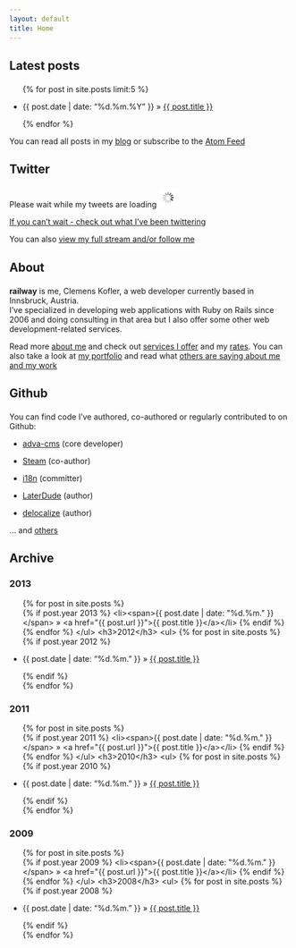 ```yaml
---
layout: default
title: Home
---
```


<div id="latest_posts" class="content_box span-16">
<div class="content_wrapper">
<h2>

Latest posts

</h2>
<ul>

{% for post in site.posts limit:5 %}

<li>

<span>{{ post.date \| date: “%d.%m.%Y” }}</span> »
<a href="{{ post.url }}">{{ post.title }}</a>

</li>

{% endfor %}

</ul>
<p style="margin-top:1em;">

You can read all posts in my [blog](/blog) or subscribe to the [Atom
Feed](/articles.atom.</p>)

</div>
</div>
<div id="twitter" class="content_box span-8 last">
<div class="content_wrapper">
<h2>

Twitter

</h2>
<div id="tweets">
<p>

Please wait while my tweets are loading
<img src="/images/indicator.gif" />

</p>
<p>

<a href="http://twitter.com/clemensk">If you can’t wait - check out what
I’ve been twittering</a>

</p>
</div>
<p>

You can also [view my full stream and/or follow
me](http://twitter.com/clemensk.</p>)

</div>
</div>
<div id="about" class="content_box span-12">
<div class="content_wrapper">
<h2>

About

</h2>
<p>

<b>railway</b> is me, Clemens Kofler, a web developer currently based in
Innsbruck, Austria.  
I’ve specialized in developing web applications with Ruby on Rails since
2006 and doing consulting in that area but I also offer some other web
development-related services.

</p>
<p style="margin-top:1em;">

Read more [about me](/about) and check out [services I offer](/services)
and my [rates](/rates). You can also take a look at [my
portfolio](/portfolio) and read what [others are saying about me and my
work](/praise.</p>)

</div>
</div>
<div id="github" class="content_box span-12 last">
<div class="content_wrapper">
<h2>

Github

</h2>
<p>

You can find code I’ve authored, co-authored or regularly contributed to
on Github:

</p>
<ul class="bullets">
<li>

[adva-cms](http://github.com/svenfuchs/adva_cms) (core developer)

</li>
<li>

[Steam](http://github.com/svenfuchs/steam) (co-author)

</li>
<li>

[i18n](http://github.com/svenfuchs/i18n) (committer)

</li>
<li>

[LaterDude](http://github.com/clemens/later_dude) (author)

</li>
<li>

[delocalize](http://github.com/clemens/delocalize) (author)

</li>
</ul>
<p>

… and [others](http://github.com/clemens.</p>)

</div>
</div>
<div id="archive" class="content_box span-24">
<div class="content_wrapper">
<h2>

Archive

</h2>
<h3>

2013

</h3>
<ul>

{% for post in site.posts %}  
{% if post.year  2013 %}
          \<li\>\<span\>{{ post.date \| date: "%d.%m." }}\</span\> &raquo; \<a href="{{ post.url }}"\>{{ post.title }}\</a\>\</li\>
        {% endif %}
      {% endfor %}
    \</ul\>
    \<h3\>2012\</h3\>
    \<ul\>
      {% for post in site.posts %}
        {% if post.year  2012 %}

<li>

<span>{{ post.date \| date: “%d.%m.” }}</span> »
<a href="{{ post.url }}">{{ post.title }}</a>

</li>

{% endif %}  
{% endfor %}

</ul>
<h3>

2011

</h3>
<ul>

{% for post in site.posts %}  
{% if post.year  2011 %}
          \<li\>\<span\>{{ post.date \| date: "%d.%m." }}\</span\> &raquo; \<a href="{{ post.url }}"\>{{ post.title }}\</a\>\</li\>
        {% endif %}
      {% endfor %}
    \</ul\>
    \<h3\>2010\</h3\>
    \<ul\>
      {% for post in site.posts %}
        {% if post.year  2010 %}

<li>

<span>{{ post.date \| date: “%d.%m.” }}</span> »
<a href="{{ post.url }}">{{ post.title }}</a>

</li>

{% endif %}  
{% endfor %}

</ul>
<h3>

2009

</h3>
<ul>

{% for post in site.posts %}  
{% if post.year  2009 %}
          \<li\>\<span\>{{ post.date \| date: "%d.%m." }}\</span\> &raquo; \<a href="{{ post.url }}"\>{{ post.title }}\</a\>\</li\>
        {% endif %}
      {% endfor %}
    \</ul\>
    \<h3\>2008\</h3\>
    \<ul\>
      {% for post in site.posts %}
        {% if post.year  2008 %}

<li>

<span>{{ post.date \| date: “%d.%m.” }}</span> »
<a href="{{ post.url }}">{{ post.title }}</a>

</li>

{% endif %}  
{% endfor %}

</ul>
</div>
</div>
<script type="text/javascript" src="http://twitterjs.googlecode.com/svn/trunk/src/twitter.min.js">
</script>
<script type="text/javascript" src="/javascripts/tweets.js">
</script>
